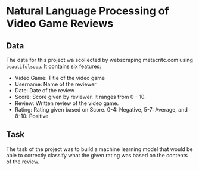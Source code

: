 # Natural Language Processing of Video Game Reviews

## Data
The data for this project wa scollected by webscraping metacritc.com using `beautifulsoup`. It contains six features:
- Video Game: Title of the video game
- Username: Name of the reviewer
- Date: Date of the review
- Score: Score given by reviewer. It ranges from 0 - 10.
- Review: Written review of the video game.
- Rating: Rating given based on Score. 0-4: Negative, 5-7: Average, and 8-10: Positive

## Task
The task of the project was to build a machine learning model that would be able to correctly classify what the given rating was based on the contents of the review.

